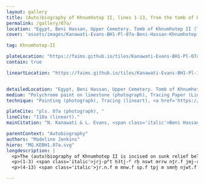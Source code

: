 ```yaml
---
layout: gallery
title: (Auto)biography of Khnumhotep II, lines 1-13, from the tomb of Khnumhotep II at Beni Hassan
permalink: /gallery/07a/
location: "Egypt, Beni Hassan, Upper Cemetery. Tomb of Khnumhotep II (Tomb 3). Chapel. Inscription: East wall, Lower section."
cover: 'assets/images/Kanawati-Evans-BH1-Pl-07a-Beni-Hassan-Khnumhotep-II-Tomb-3-Chapel-Inscription-East-wall-Lower-section-Wall1920x.jpg'

tag: Khnumhotep-II

plateLocation: "https://faims.github.io/tiles/Kanawati-Evans-BH1-Pl-07a-Beni-Hassan-Khnumhotep-II-Tomb-3-Chapel-Inscription-East-wall-Lower-section-Wall.html"
contain: true

lineartLocation: "https://faims.github.io/tiles/Kanawati-Evans-BH1-Pl-110a-Beni-Hassan-Khnumhotep-II-Tomb-3-Chapel-Inscription-East-wall-Lower-section-WallfromKanawati-Evans-BH1-Pl-07a.html"


detailedLocation: "Egypt, Beni Hassan, Upper Cemetery. Tomb of Khnumhotep II (Tomb 3). Chapel. Scene: North wall, Centre section. Register: 3"
medium: "Polychrome paint on limestone (photograph), Tracing Paper (Lineart), SVG"
technique: "Painting (photograph), Tracing (lineart), <a href='https://jsesh.qenherkhopeshef.org/'>Jsesh</a> (Hieroglyphs)"

plateCite: "pls. 07a (photograph), "
lineCite: "110a (lineart)."
mainCitation: "N. Kanawati & L. Evans, <span class='italic'>Beni Hassan: Volume I: The Tomb of Khnumhotep II</span> (Australian Centre for Egyptology: Reports 36, Aris and Phillips, Oxford, 2014, ISBN: 978-0-85668-846-1),"

parentContext: "Autobiography"
authors: "Madeline Jenkins"
hiero: "MQ.KEBH1.07a.svg"
longdescription: |
  <p>The (auto)biography of Khnumhotep II is incised on sunk relief below the coloured dado on the lower part of all four walls of the chapel. The (auto)biography begins on the east wall, north of the shrine and runs anti-clockwise, ending on the east wall, south of the shrine. On the south wall between lines 160 and 161 is a small false door carved in bas-relief. The inscription reads:</p>
  <p>(1-3) <span class='italic'>jrj-pꜤt ḥꜢtj-Ꜥ rḫ nswt mrrw nṯr.f jmj-r smjwt jꜢbt(jw)t Nḥrj sꜢ H̱nmw-ḥtp(.w) mꜢꜤ-ḫrw jr n sꜢt ḥꜢtj-Ꜥ nbt-pr BꜢḳt mꜢꜤ(t)-ḫrw</span> 'The hereditary prince, the count, the acquaintance of the king, the beloved of his god, the overseer of the eastern deserts, Nehri's son, Khnumhotep, the justified, born to the daughter of the count, the lady of the house, Baqet, the justified'.</p>
  <p>(4-13) <span class='italic'>jr.n.f m mnw.f sp.f tpj m smnḫ njwt.f srwḏ.f rn.f n nḥḥ smnḫ.f sw n ḏt m js.f n ẖrt-nṯr srwḏ.f rn n ḳnbt.f smnḫ(.w) ḫft jꜢ(w)t.sn mnḫw jmjw-nw prw.f ṯn.n.f ḫnt mrt.f jꜢt nbt ḫrpt.n.f ḥmwt nbt mj ḫpr.s rꜢ.f ḏd.f</span> 'He has made (it) as his monument. His first act was embellishing his city that he might cause his name to flourish eternally, that he might distinguish it forever in his tomb of the necropolis. He strengthened the name of his council, (they) being advanced according to their offices, and the trusty ones among his household, whom he has distinguished ahead of his servants; every office which he has directed and every corps of craftsmen according to its nature, its mouth says':-</p>

---
```

